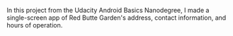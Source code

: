 In this project from the Udacity Android Basics Nanodegree, I made a single-screen app of Red Butte Garden's address, contact information, and hours of operation.
